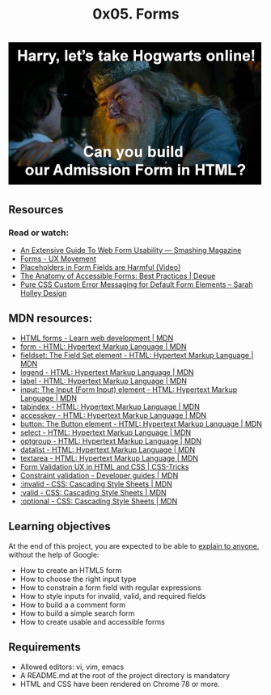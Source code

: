 <h1 align="center">0x05. Forms<h1>

<img src="img/1.jpeg">

## Resources
### Read or watch:

* [An Extensive Guide To Web Form Usability — Smashing Magazine](https://intranet.hbtn.io/rltoken/L7JpxWt0F5VsUtwsDGaJYg)
* [Forms - UX Movement](https://intranet.hbtn.io/rltoken/FaOz7GkGRSnrlYKL91sWYQ)
* [Placeholders in Form Fields are Harmful (Video)](https://intranet.hbtn.io/rltoken/kkI4hp8L2xriaBiZ4aay5g)
* [The Anatomy of Accessible Forms: Best Practices | Deque](https://intranet.hbtn.io/rltoken/Suk4Imd1PwQWQfMARmUyOg)
* [Pure CSS Custom Error Messaging for Default Form Elements – Sarah Holley Design](https://intranet.hbtn.io/rltoken/mt7GbkQzlwq86rGgLXuKug)

## MDN resources:

* [HTML forms - Learn web development | MDN](https://intranet.hbtn.io/rltoken/FqmevqAf9FQJTCLzWHkR1g)
* [form - HTML: Hypertext Markup Language | MDN](https://intranet.hbtn.io/rltoken/SSy7rj0I3adIOAdQYHZlTg)
* [fieldset: The Field Set element - HTML: Hypertext Markup Language | MDN](https://intranet.hbtn.io/rltoken/Dei_L42fLRZU_AJ6ZrEHYQ)
* [legend - HTML: Hypertext Markup Language | MDN](https://intranet.hbtn.io/rltoken/ZkZo0GMrr0swRR5qOAbZpA)
* [label - HTML: Hypertext Markup Language | MDN](https://intranet.hbtn.io/rltoken/riHRpJYmDTPKnhEnmim8Og)
* [input: The Input (Form Input) element - HTML: Hypertext Markup Language | MDN](https://intranet.hbtn.io/rltoken/I-tvtRp2hlUSVkdNVuOkzQ)
* [tabindex - HTML: Hypertext Markup Language | MDN](https://intranet.hbtn.io/rltoken/IVNFtpOTz5HH2hhPVirm1w)
* [accesskey - HTML: Hypertext Markup Language | MDN](https://intranet.hbtn.io/rltoken/hpkb0GWg6d58CT3VbJBYUA)
* [button: The Button element - HTML: Hypertext Markup Language | MDN](https://intranet.hbtn.io/rltoken/lWIyMaHK4ZXYyIftpFkydQ)
* [select - HTML: Hypertext Markup Language | MDN](https://intranet.hbtn.io/rltoken/yW_Ov-o5Z5-WHRqOH1yrWQ)
* [optgroup - HTML: Hypertext Markup Language | MDN](https://intranet.hbtn.io/rltoken/fd435kOSi_vDQuxS9C_hzQ)
* [datalist - HTML: Hypertext Markup Language | MDN](https://intranet.hbtn.io/rltoken/9zHNcNs_TijZGoXlSPE6UQ)
* [textarea - HTML: Hypertext Markup Language | MDN](https://intranet.hbtn.io/rltoken/ZI43Ei3OIRGmi0fdEm-Wfg)
* [Form Validation UX in HTML and CSS | CSS-Tricks](https://intranet.hbtn.io/rltoken/Wbg54wi7RUJX2_y7hrw6dQ)
* [Constraint validation - Developer guides | MDN](https://intranet.hbtn.io/rltoken/4jC9dQkx3ZT3yKR3hB8-vw)
* [:invalid - CSS: Cascading Style Sheets | MDN](https://intranet.hbtn.io/rltoken/7h8uLLpM8WxMQS7t6aAk7Q)
* [:valid - CSS: Cascading Style Sheets | MDN](https://intranet.hbtn.io/rltoken/UKXa7S-Q_saLWXgrJeFRNg)
* [:optional - CSS: Cascading Style Sheets | MDN](https://intranet.hbtn.io/rltoken/Yw2FK8PGHmv5jgF8BOKJ9w)



## Learning objectives
At the end of this project, you are expected to be able to [explain to anyone](https://intranet.hbtn.io/rltoken/pmQMK-ly1dQivGtPWHV6Zw), without the help of Google:

* How to create an HTML5 form
* How to choose the right input type
* How to constrain a form field with regular expressions
* How to style inputs for invalid, valid, and required fields
* How to build a a comment form
* How to build a simple search form
* How to create usable and accessible forms


## Requirements
* Allowed editors: vi, vim, emacs
* A README.md at the root of the project directory is mandatory
* HTML and CSS have been rendered on Chrome 78 or more.